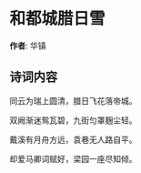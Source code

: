 # 和都城腊日雪

**作者**: 华镇

## 诗词内容

同云为瑞上圆清，腊日飞花落帝城。

双阙渐迷鸳瓦碧，九街匀罩麹尘轻。

戴溪有月舟方远，袁巷无人路自平。

却爱马卿词赋好，梁园一座尽知倾。

